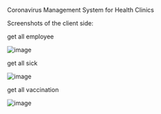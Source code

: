  Coronavirus Management System for Health Clinics

Screenshots of the client side:

get all employee

![image](https://github.com/yael324/targil-hadasim/assets/113331219/6414b32f-b131-42b7-8da7-f27543c36c69)

get all sick

![image](https://github.com/yael324/targil-hadasim/assets/113331219/ea3bb51f-a231-44fd-9ed3-d21c374489ee)

get all vaccination

![image](https://github.com/yael324/targil-hadasim/assets/113331219/29b91f74-edbe-4cd7-8a0f-2d0418cf7c15)

